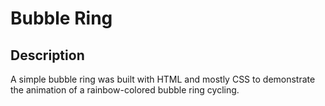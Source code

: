 # Bubble Ring

## Description
<p> A simple bubble ring was built with HTML and mostly CSS to demonstrate the animation of a rainbow-colored bubble ring cycling.
</p>
